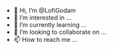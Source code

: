 - 👋 Hi, I’m @LofiGodam
- 👀 I’m interested in ...
- 🌱 I’m currently learning ...
- 💞️ I’m looking to collaborate on ...
- 📫 How to reach me ...

<!---
LofiGodam/LofiGodam is a ✨ special ✨ repository because its `README.md` (this file) appears on your GitHub profile.
You can click the Preview link to take a look at your changes.
--->
